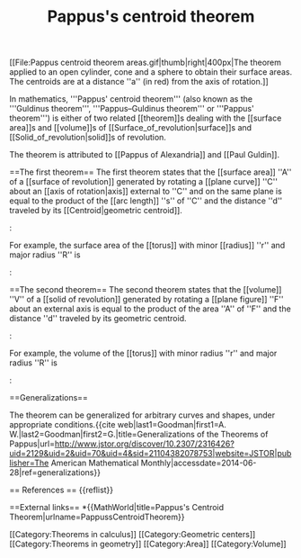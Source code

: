 ﻿---
lastrevid: 634014523
pageid: 509331
canonicalurl: http://en.wikipedia.org/wiki/Pappus%27s_centroid_theorem
title: Pappus's centroid theorem
editurl: http://en.wikipedia.org/w/index.php?title=Pappus%27s_centroid_theorem&action=edit
length: 2358
contentmodel: wikitext
pagelanguage: en
touched: 2015-02-14T13:05:20Z
ns: 0
fullurl: http://en.wikipedia.org/wiki/Pappus's_centroid_theorem
---

[[File:Pappus centroid theorem areas.gif|thumb|right|400px|The theorem applied to an open cylinder, cone and a sphere to obtain their surface areas. The centroids are at a distance ''a'' (in red) from the axis of rotation.]]

In mathematics, '''Pappus' centroid theorem''' (also known as  the '''Guldinus theorem''', '''Pappus–Guldinus theorem''' or '''Pappus' theorem''') is either of two related [[theorem]]s dealing with the [[surface area]]s and [[volume]]s of [[Surface_of_revolution|surface]]s and [[Solid_of_revolution|solid]]s of revolution.

The theorem is attributed to [[Pappus of Alexandria]] and [[Paul Guldin]].

==The first theorem==
The first theorem states that the [[surface area]] ''A'' of a [[surface of revolution]] generated by rotating a [[plane curve]] ''C'' about an [[axis of rotation|axis]] external to ''C'' and on the same plane is equal to the product of the [[arc length]] ''s'' of ''C'' and the distance ''d'' traveled by its [[Centroid|geometric centroid]].

: <math>A = sd.\,</math>

For example, the surface area of the [[torus]] with minor [[radius]] ''r'' and major radius ''R'' is 

: <math>A = (2\pi r)(2\pi R) = 4\pi^2 R r.\,</math>

==The second theorem==
The second theorem states that the [[volume]] ''V'' of a [[solid of revolution]] generated by rotating a [[plane figure]] ''F'' about an external axis is equal to the product of the area ''A'' of ''F'' and the distance ''d'' traveled by its geometric centroid.

: <math>V = Ad.\,</math>

For example, the volume of the [[torus]] with minor radius ''r'' and major radius ''R'' is 

: <math>V = (\pi r^2)(2\pi R) = 2\pi^2 R r^2.\,</math>

==Generalizations==

The theorem can be generalized for arbitrary curves and shapes, under appropriate conditions.<ref name=generalizations>{{cite web|last1=Goodman|first1=A. W.|last2=Goodman|first2=G.|title=Generalizations of the Theorems of Pappus|url=http://www.jstor.org/discover/10.2307/2316426?uid=2129&uid=2&uid=70&uid=4&sid=21104382078753|website=JSTOR|publisher=The American Mathematical Monthly|accessdate=2014-06-28|ref=generalizations}}</ref>

== References ==
{{reflist}}

==External links==
*{{MathWorld|title=Pappus's Centroid Theorem|urlname=PappussCentroidTheorem}}



[[Category:Theorems in calculus]]
[[Category:Geometric centers]]
[[Category:Theorems in geometry]]
[[Category:Area]]
[[Category:Volume]]